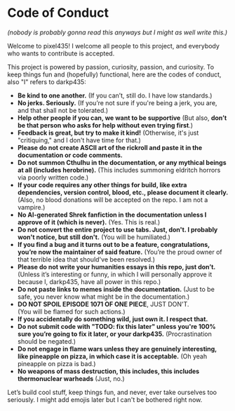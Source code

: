 # Code of Conduct
*(nobody is probably gonna read this anyways but I might as well write this.)*

Welcome to pixel435! I welcome all people to this project, and everybody who wants to contribute is accepted.

This project is powered by passion, curiosity, passion, and curiosity. To keep things fun and (hopefully) functional, here are the codes of conduct, also "I" refers to darkp435:

- **Be kind to one another.**
  (If you can’t, still do. I have low standards.)
- **No jerks. Seriously.**
  (If you’re not sure if you're being a jerk, you are, and that shall not be tolerated.)
- **Help other people if you can, we want to be supportive**
  (But also, **don’t be that person who asks for help without even trying first**.)
- **Feedback is great, but try to make it kind!**
  (Otherwise, it's just "critiquing," and I don't have time for that.)
- **Please **do not** create ASCII art of the rickroll and paste it in the documentation or code comments.** 
- **Do not summon Cthulhu in the documentation, or any mythical beings at all (includes herobrine).**
  (This includes summoning eldritch horrors via poorly written code.)
- **If your code requires any other things for build, like extra dependencies, version control, blood, etc., please document it clearly.**
  (Also, no blood donations will be accepted on the repo. I am not a vampire.)
- **No AI-generated Shrek fanfiction in the documentation unless I approve of it (which is never).**
  (Yes. This is real.)
- **Do not convert the entire project to use tabs. Just, don't. I probably won't notice, but still don't.**
  (You will be humiliated.)
- **If you find a bug and it turns out to be a feature, congratulations, you’re now the maintainer of said feature.**
  (You’re the proud owner of that terrible idea that should've been resolved.)
- **Please do not write your humanities essays in this repo, just don’t.**
  (Unless it’s interesting or funny, in which I will personally approve it because I, darkp435, have all power in this repo.)
- **Do not paste links to memes inside the documentation.**
  (Just to be safe, you never know what might be in the documentation.)
- **DO NOT SPOIL EPISODE 1071 OF ONE PIECE**, JUST DON'T.  
  (You will be flamed for such actions.)
- **If you accidentally do something wild, just own it. I respect that.**
- **Do not submit code with "TODO: fix this later" unless you're 100% sure you’re going to fix it later, or your darkp435.**
  (Procrastination should be negated.)
- **Do not engage in flame wars unless they are genuinely interesting, like pineapple on pizza, in which case it is acceptable.**
  (Oh yeah pineapple on pizza is bad.)
- **No weapons of mass destruction, this includes, this includes thermonuclear warheads**
  (Just, no.)

Let’s build cool stuff, keep things fun, and never, ever take ourselves too seriously. I might add emojis later but I can't be bothered right now.